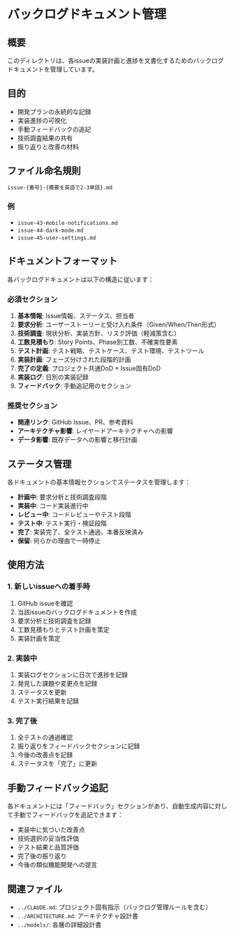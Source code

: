 # バックログドキュメント管理

## 概要

このディレクトリは、各issueの実装計画と進捗を文書化するためのバックログドキュメントを管理しています。

## 目的

- 開発プランの永続的な記録
- 実装進捗の可視化
- 手動フィードバックの追記
- 技術調査結果の共有
- 振り返りと改善の材料

## ファイル命名規則

```txt
issue-{番号}-{概要を英語で2-3単語}.md
```

### 例

- `issue-43-mobile-notifications.md`
- `issue-44-dark-mode.md`
- `issue-45-user-settings.md`

## ドキュメントフォーマット

各バックログドキュメントは以下の構造に従います：

### 必須セクション

1. **基本情報**: Issue情報、ステータス、担当者
2. **要求分析**: ユーザーストーリーと受け入れ条件（Given/When/Then形式）
3. **技術調査**: 現状分析、実装方針、リスク評価（軽減策含む）
4. **工数見積もり**: Story Points、Phase別工数、不確実性要素
5. **テスト計画**: テスト戦略、テストケース、テスト環境、テストツール
6. **実装計画**: フェーズ分けされた段階的計画
7. **完了の定義**: プロジェクト共通DoD + Issue固有DoD
8. **実装ログ**: 日別の実装記録
9. **フィードバック**: 手動追記用のセクション

### 推奨セクション

- **関連リンク**: GitHub Issue、PR、参考資料
- **アーキテクチャ影響**: レイヤードアーキテクチャへの影響
- **データ影響**: 既存データへの影響と移行計画

## ステータス管理

各ドキュメントの基本情報セクションでステータスを管理します：

- **計画中**: 要求分析と技術調査段階
- **実装中**: コード実装進行中
- **レビュー中**: コードレビューやテスト段階
- **テスト中**: テスト実行・検証段階
- **完了**: 実装完了、全テスト通過、本番反映済み
- **保留**: 何らかの理由で一時停止

## 使用方法

### 1. 新しいissueへの着手時

1. GitHub issueを確認
2. 当該issueのバックログドキュメントを作成
3. 要求分析と技術調査を記録
4. 工数見積もりとテスト計画を策定
5. 実装計画を策定

### 2. 実装中

1. 実装ログセクションに日次で進捗を記録
2. 発見した課題や変更点を記録
3. ステータスを更新
4. テスト実行結果を記録

### 3. 完了後

1. 全テストの通過確認
2. 振り返りをフィードバックセクションに記録
3. 今後の改善点を記録
4. ステータスを「完了」に更新

## 手動フィードバック追記

各ドキュメントには「フィードバック」セクションがあり、自動生成内容に対して手動でフィードバックを追記できます：

- 実装中に気づいた改善点
- 技術選択の妥当性評価
- テスト結果と品質評価
- 完了後の振り返り
- 今後の類似機能開発への提言

## 関連ファイル

- `../CLAUDE.md`: プロジェクト固有指示（バックログ管理ルールを含む）
- `../ARCHITECTURE.md`: アーキテクチャ設計書
- `../models/`: 各層の詳細設計書
